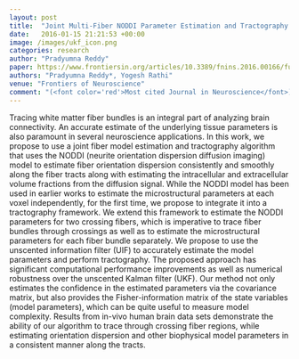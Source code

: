 ```yaml
---
layout: post
title:  "Joint Multi-Fiber NODDI Parameter Estimation and Tractography Using the Unscented Information Filter"
date:   2016-01-15 21:21:53 +00:00
image: /images/ukf_icon.png
categories: research
author: "Pradyumna Reddy"
paper: https://www.frontiersin.org/articles/10.3389/fnins.2016.00166/full
authors: "Pradyumna Reddy*, Yogesh Rathi"
venue: "Frontiers of Neuroscience"
comment: "(<font color='red'>Most cited Journal in Neuroscience</font>)"
---
```

Tracing white matter fiber bundles is an integral part of analyzing brain connectivity. An accurate estimate of the underlying tissue parameters is also paramount in several neuroscience applications. In this work, we propose to use a joint fiber model estimation and tractography algorithm that uses the NODDI (neurite orientation dispersion diffusion imaging) model to estimate fiber orientation dispersion consistently and smoothly along the fiber tracts along with estimating the intracellular and extracellular volume fractions from the diffusion signal. While the NODDI model has been used in earlier works to estimate the microstructural parameters at each voxel independently, for the first time, we propose to integrate it into a tractography framework. We extend this framework to estimate the NODDI parameters for two crossing fibers, which is imperative to trace fiber bundles through crossings as well as to estimate the microstructural parameters for each fiber bundle separately. We propose to use the unscented information filter (UIF) to accurately estimate the model parameters and perform tractography. The proposed approach has significant computational performance improvements as well as numerical robustness over the unscented Kalman filter (UKF). Our method not only estimates the confidence in the estimated parameters via the covariance matrix, but also provides the Fisher-information matrix of the state variables (model parameters), which can be quite useful to measure model complexity. Results from in-vivo human brain data sets demonstrate the ability of our algorithm to trace through crossing fiber regions, while estimating orientation dispersion and other biophysical model parameters in a consistent manner along the tracts.
